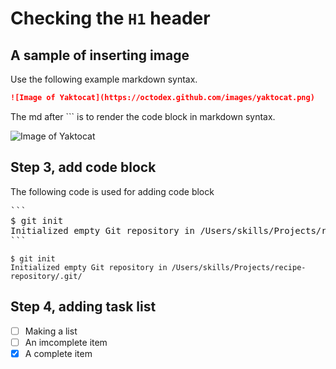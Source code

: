 # Checking the `H1` header

## A sample of inserting image

Use the following example markdown syntax.
```md
![Image of Yaktocat](https://octodex.github.com/images/yaktocat.png)
```
The md after ``` is to render the code block in markdown syntax.


![Image of Yaktocat](https://octodex.github.com/images/yaktocat.png)

## Step 3, add code block

The following code is used for adding code block
<pre>
```
$ git init
Initialized empty Git repository in /Users/skills/Projects/recipe-repository/.git/
```
</pre>


```
$ git init
Initialized empty Git repository in /Users/skills/Projects/recipe-repository/.git/
```


## Step 4, adding task list

- [ ] Making a list
- [ ] An imcomplete item
- [x] A complete item
